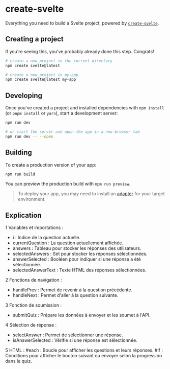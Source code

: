 # create-svelte

Everything you need to build a Svelte project, powered by [`create-svelte`](https://github.com/sveltejs/kit/tree/main/packages/create-svelte).

## Creating a project

If you're seeing this, you've probably already done this step. Congrats!

```bash
# create a new project in the current directory
npm create svelte@latest

# create a new project in my-app
npm create svelte@latest my-app
```

## Developing

Once you've created a project and installed dependencies with `npm install` (or `pnpm install` or `yarn`), start a development server:

```bash
npm run dev

# or start the server and open the app in a new browser tab
npm run dev -- --open
```

## Building

To create a production version of your app:

```bash
npm run build
```

You can preview the production build with `npm run preview`.

> To deploy your app, you may need to install an [adapter](https://kit.svelte.dev/docs/adapters) for your target environment.

## Explication

1 Variables et importations :
- i : Indice de la question actuelle.
- currentQuestion : La question actuellement affichée.
- answers : Tableau pour stocker les réponses des utilisateurs.
- selectedAnswers : Set pour stocker les réponses sélectionnées.
- answerSelected : Booléen pour indiquer si une réponse a été sélectionnée.
- selectedAnswerText : Texte HTML des réponses sélectionnées.

2 Fonctions de navigation :
- handlePrev : Permet de revenir à la question précédente.
- handleNext : Permet d'aller à la question suivante.

3 Fonction de soumission :
- submitQuiz : Prépare les données à envoyer et les soumet à l'API.

4 Sélection de réponse :
- selectAnswer : Permet de sélectionner une réponse.
- isAnswerSelected : Vérifie si une réponse est sélectionnée.

5 HTML :
#each : Boucle pour afficher les questions et leurs réponses.
#if : Conditions pour afficher le bouton suivant ou envoyer selon la progression dans le quiz.